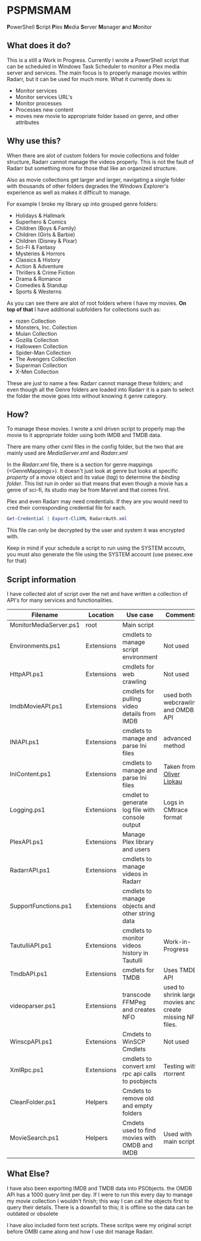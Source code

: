 # PSPMSMAM

**P**owerShell **S**cript **P**lex **M**edia **S**erver **M**anager **a**nd **M**onitor


## What does it do?

This is a still a Work in Progress. Currently I wrote a PowerShell script that can be scheduled in Windows Task Scheduler
to monitor a Plex media server and services. The main focus is to properly manage movies within Radarr, but it can be used for much more.
What it currently does is:


- Monitor services
- Monitor services URL's
- Monitor processes
- Processes new content
- moves new movie to appropriate folder based on genre, and other attributes


## Why use this?

When there are alot of custom folders for movie collections and folder structure, Radarr cannot manage the videos properly.
This is not the fault of Radarr but something more for those that like an organized structure.

Also as movie collections get larger and larger, navigating a single folder with thousands of other folders degrades the Windows Explorer's experience as well as makes it difficult to manage.

For example I broke my library up into grouped genre folders:

- Holidays & Hallmark
- Superhero & Comics
- Children (Boys & Family)
- Children (Girls & Barbie)
- Children (Disney & Pixar)
- Sci-Fi & Fantasy
- Mysteries & Horrors
- Classics & History
- Action & Adventure
- Thrillers & Crime Fiction
- Drama & Romance
- Comedies & Standup
- Sports & Westerns

As you can see there are alot of root folders where I have my movies. __On top of that__ I have additional subfolders for collections such as:

- rozen Collection
- Monsters, Inc. Collection
- Mulan Collection
- Gozilla Collection
- Halloween Collection
- Spider-Man Collection
- The Avengers Collection
- Superman Collection
- X-Men Collection

These are just to name a few. Radarr cannot manage these folders; and even though all the Genre folders are loaded into Radarr it is a pain to select the folder the movie goes into without knowing it genre category.

## How?

To manage these movies. I wrote a xml driven script to properly map the movie to it appropriate folder using both IMDB and TMDB data.

There are many other cxml files in the config folder, but the two that are mainly used are _MediaServer.xml_ and _Radarr.xml_

In the _Radarr.xml_ file, there is a section for genre mappings (\<GenreMappings>\). It doesn't just look at genre but looks at specific _property_ of a movie
object and its value (_tag_) to determine the _binding folder_. This list run in order so that means that even though a movie has a genre of sci-fi,
its studio may be from Marvel and that comes first.

Plex and even Radarr may need credentials. If they are you would need to cred their corresponding credential file for each.

``` powershell
Get-Credential | Export-CliXML RadarrAuth.xml
```
This file can only be decrypted by the user and system it was encrypted with.

<span color="Yellow">Keep in mind if your schedule a script to run using the SYSTEM accoutn, you must also generate the file using the SYSTEM account (use psexec.exe for that)</span>


## Script information

I have collected alot of script over the net and have written a collection of API's for many services and functionalities.

Filename | Location | Use case | Comments
--|--|--|--
MonitorMediaServer.ps1 | root | Main script |
Environments.ps1 | Extensions | cmdlets to manage script environment | Not used
HttpAPI.ps1 | Extensions | cmdlets for web crawling | Not used
ImdbMovieAPI.ps1 | Extensions | cmdlets for pulling video details from IMDB | used both webcrawling and OMDB API
INIAPI.ps1 | Extensions | cmdlets to manage and parse Ini files | advanced method
IniContent.ps1 | Extensions | cmdlets to manage and parse Ini files | Taken from [Oliver Lipkau ](https://github.com/lipkau/PsIni)
Logging.ps1 | Extensions | cmdlet to generate log file with console output | Logs in CMtrace format
PlexAPI.ps1 | Extensions | Manage Plex library and users |
RadarrAPI.ps1 | Extensions | cmdlets to manage videos in Radarr |
SupportFunctions.ps1 | Extensions | cmdlets to manage objects and other string data|
TautulliAPI.ps1 | Extensions | cmdlets to monitor videos history in Tautulli | Work-in-Progress
TmdbAPI.ps1 | Extensions | cmdlets for TMDB | Uses TMDB API
videoparser.ps1 | Extensions | transcode FFMPeg and creates NFO | used to shrink large movies and create missing NFO files.
WinscpAPI.ps1 | Extensions | Cmdets to WinSCP Cmdlets | Not used
XmlRpc.ps1 | Extensions | cmdlets to convert xml rpc api calls to psobjects | Testing with rtorrent
CleanFolder.ps1 | Helpers | Cmdets to remove old and empty folders |
MovieSearch.ps1 | Helpers | Cmdets used to find movies with OMDB and IMDB | Used with main script


## What Else?

I have also been exporting IMDB and TMDB data into PSObjects. the OMDB APi has a 1000 query limit per day. If I were to run this every day to manage my movie collection
I wouldn't finish; this way I can call the objects first to query their details. There is a downfall to this; it is offline so the data can be outdated or obsolete

I have also included form test scripts. These scritps were my original script before OMBI came along and how I use dot manage Radarr.
